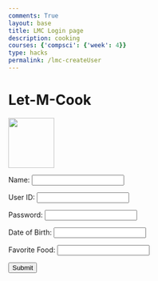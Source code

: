 ```yaml
---
comments: True
layout: base
title: LMC Login page
description: cooking
courses: {'compsci': {'week': 4}}
type: hacks
permalink: /lmc-createUser
---
```

<style>

</style>
<!-- 
A simple HTML login form with a Login action when button is pressed.  

The form triggers the login_user function defined in the JavaScript below when the Login button is pressed.
-->
<link rel="stylesheet" href="/lmc-frontend/LMC/JS/SCSS/lmcLogin.css">
<div id="titleContainer">
    <h1 id="title">Let-M-Cook</h1>
</div>

<div class="background">

</div>

<div class="container">
    <form id="username" action="javascript:login_user()">
        <p>
        <img src="/lmc-frontend/images/cookie.png" width="92px" height="100px">
        </p>
        <p>
        <label>
            Name:
            <input class="userInput" type="text" name="name" id="name" required>
        </label>
        </p>
        <p><label>
            User ID:
            <input class="userInput" type="text" name="uid" id="uid" required>
        </label></p>
        <p ><label>
            Password:
            <input class="userInput" type="password" name="password" id="password" required>
        </label></p>
        <p><label>
            Date of Birth:
            <input class="userInput" type="text" id="dob" required>
        </label></p>
		<p><label>
			Favorite Food:
			<input class="userInput" type="text" id="food" required>
		</label></p>
        <p>
            <button onclick="login_user()">Submit</button>
        </p>
    </form>
</div>


<!-- 
Below JavaScript code is designed to handle user authentication in a web application. It's written to work with a backend server that uses JWT (JSON Web Tokens) for authentication.

The script defines a function when the page loads. This function is triggered when the Login button in the HTML form above is pressed. 
 -->
<script type="module">
    // uri variable and options object are obtained from config.js
    import { uri, options } from '{{site.baseurl}}/assets/js/api/config.js';
    function login_user(){
        // Set Authenticate endpoint
        const url = uri + '/api/users/';
        // Set the body of the request to include login data from the DOM
        const body = {
            name: document.getElementById("name").value,
            uid: document.getElementById("uid").value,
            password: document.getElementById("password").value,
            dob: document.getElementById("dob").value,
			favoritefood: document.getElementById("food").value
        };
        // Change options according to Authentication requirements
        const authOptions = {
            ...options, // This will copy all properties from options
            method: 'POST', // Override the method property
            cache: 'no-cache', // Set the cache property
            body: JSON.stringify(body)
        };

        // Fetch JWT
        fetch(url, authOptions)
        .then(response => {
            // handle error response from Web API
            if (!response.ok) {
                const errorMsg = 'Login error: ' + response.status;
                console.log(errorMsg);
                return;
            }
            // Success!!!
            // Redirect to the database page
            window.location.href = "{{site.baseurl}}/lmc-login";
        })
        // catch fetch errors (ie ACCESS to server blocked)
        .catch(err => {
            console.error(err);
        });
    }

    // Attach login_user to the window object, allowing access to form action
    window.login_user = login_user;
</script>